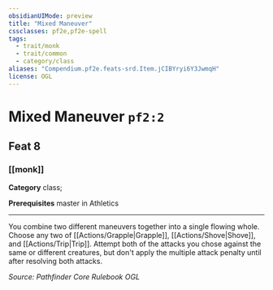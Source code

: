 ```yaml
---
obsidianUIMode: preview
title: "Mixed Maneuver"
cssclasses: pf2e,pf2e-spell
tags:
  - trait/monk
  - trait/common
  - category/class
aliases: "Compendium.pf2e.feats-srd.Item.jCIBYryi6Y3JwmqH"
license: OGL
---
```

# Mixed Maneuver `pf2:2`
## Feat 8
### [[monk]]

**Category** class; 



**Prerequisites** master in Athletics
* * *
You combine two different maneuvers together into a single flowing whole. Choose any two of [[Actions/Grapple|Grapple]], [[Actions/Shove|Shove]], and [[Actions/Trip|Trip]]. Attempt both of the attacks you chose against the same or different creatures, but don't apply the multiple attack penalty until after resolving both attacks.

*Source: Pathfinder Core Rulebook*
*OGL*